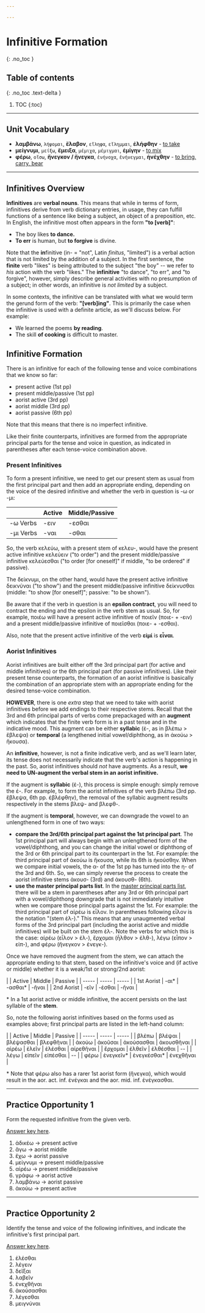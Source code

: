 ```yaml
---

---
```


# Infinitive Formation
{: .no_toc }

## Table of contents
{: .no_toc .text-delta }

1. TOC
{:toc}

***

## Unit Vocabulary

* **λαμβάνω**, `λήψομαι`, **ἔλαβον**, `εἴληφα`, `εἴλημμαι`, **ἐλήφθην** - [to take](https://logeion.uchicago.edu/λαμβάνω)
* **μείγνυμι**, `μείξω`, **ἔμειξα**, `μέμιχα`, `μέμιγμαι`, **ἐμίγην** - [to mix](https://logeion.uchicago.edu/μείγνυμι)
* **φέρω**, `οἴσω`, **ἤνεγκον / ἤνεγκα**, `ἐνήνοχα`, `ἐνήνεγμαι`, **ἠνέχθην** - [to bring, carry, bear](https://logeion.uchicago.edu/φέρω)

***

## Infinitives Overview

**Infinitives** are **verbal nouns**. This means that while in terms of form, infinitives derive from verb dictionary entries, in usage, they can fulfill functions of a sentence like being a subject, an object of a preposition, etc. In English, the infinitive most often appears in the form **"to [verb]"**:

* The boy likes **to dance.**
* **To err** is human, but **to forgive** is divine.

Note that the **in**finitive (in- = "not", Latin *finitus*, "limited") is a verbal action that is not limited by the addition of a subject. In the first sentence, the **finite** verb "likes" is being attributed to the subject "the boy" -- we refer to *his* action with the verb "likes." The **infinitive** "to dance", "to err", and "to forgive", however, simply describe general activities with no presumption of a subject; in other words, an infinitive is *not limited* by a subject.

In some contexts, the infinitive can be translated with what we would term the gerund form of the verb: **"[verb]ing"**. This is primarily the case when the infinitive is used with a definite article, as we'll discuss below. For example:

* We learned the poems **by reading**.
* The skill **of cooking** is difficult to master.

## Infinitive Formation

There is an infinitive for each of the following tense and voice combinations that we know so far:
* present active (1st pp)
* present middle/passive (1st pp)
* aorist active (3rd pp)
* aorist middle (3rd pp)
* aorist passive (6th pp)

Note that this means that there is no imperfect infinitive.

Like their finite counterparts, infinitives are formed from the appropriate principal parts for the tense and voice in question, as indicated in parentheses after each tense-voice combination above.

### Present Infinitives

To form a present infinitive, we need to get our present stem as usual from the first principal part and then add an appropriate ending, depending on the voice of the desired infinitive and whether the verb in question is -ω or -μι:

| | Active | Middle/Passive |
| ----- | ----- | ----- |
| -ω Verbs | -ειν | -εσθαι |
| -μι Verbs | -ναι | -σθαι |

So, the verb κελεύω, with a present stem of κελευ-, would have the present active infinitive κελεύειν ("to order") and the present middle/passive infinitive κελεύεσθαι ("to order [for oneself]" if middle, "to be ordered" if passive).

The δείκνυμι, on the other hand, would have the present active infinitive δεικνύναι ("to show") and the present middle/passive infinitive δείκνυσθαι (middle: "to show [for oneself]"; passive: "to be shown").

Be aware that if the verb in question is an **epsilon contract**, you will need to contract the ending and the epsilon in the verb stem as usual. So, for example, ποιέω will have a present active infinitive of ποιεῖν (ποιε- + -ειν) and a present middle/passive infinitive of ποιεῖσθαι (ποιε- + -εσθαι).

Also, note that the present active infinitive of the verb **εἰμί** is **εἶναι**.

### Aorist Infinitives

Aorist infinitives are built either off the 3rd principal part (for active and middle infinitives) or the 6th principal part (for passive infinitives). Like their present tense counterparts, the formation of an aorist infinitive is basically the combination of an appropriate stem with an appropriate ending for the desired tense-voice combination.

**HOWEVER**, there is one *extra* step that we need to take with aorist infinitives before we add endings to their respective stems. Recall that the 3rd and 6th principal parts of verbs come prepackaged with an **augment** which indicates that the finite verb form is in a past tense and in the indicative mood. This augment can be either **syllabic** (ἐ-, as in βλέπω > ἔβλεψα) or **temporal** (a lengthened initial vowel/diphthong, as in ἀκούω > ἤκουσα).

An **infinitive**, however, is not a finite indicative verb, and as we'll learn later, its tense does not necessarily indicate that the verb's action is happening in the past. So, aorist infinitives should *not* have augments. As a result, **we need to UN-augment the verbal stem in an aorist infinitive.**

If the augment is **syllabic** (ἐ-), this process is simple enough: simply remove the ἐ-. For example, to form the aorist infinitives of the verb βλέπω (3rd pp. ἔβλεψα, 6th pp. ἐβλέφθην), the removal of the syllabic augment results respectively in the stems βλεψ- and βλεφθ-.

If the augment is **temporal**, however, we can downgrade the vowel to an unlengthened form in one of two ways:
* **compare the 3rd/6th principal part against the 1st principal part**. The 1st principal part will always begin with an unlengthened form of the vowel/diphthong, and you can change the initial vowel or diphthong of the 3rd or 6th principal part to its counterpart in the 1st. For example: the third principal part of ἀκούω is ἤκουσα, while its 6th is ἠκούσθην. When we compare initial vowels, the α- of the 1st pp has turned into the η- of the 3rd and 6th. So, we can simply reverse the process to create the aorist infinitive stems ἀκουσ- (3rd) and ἀκουσθ- (6th).
* **use the master principal parts list**. In the [master principal parts list](../../reference/verb-principal-parts), there will be a stem in parentheses after any 3rd or 6th principal part with a vowel/diphthong downgrade that is not immediately intuitive when we compare those principal parts against the 1st. For example: the third principal part of αἱρέω is εἶλον. In parentheses following εἷλον is the notation "(stem ἑλ-)." This means that any unaugmented verbal forms of the 3rd principal part (including the aorist active and middle infinitives) will be built on the stem ἑλ-. Note the verbs for which this is the case: αἱρέω (εἷλον > ἑλ-), ἔρχομαι (ἦλθον > ἐλθ-), λέγω (εἶπον > εἰπ-), and φέρω (ἤνεγκον > ἐνεγκ-).

Once we have removed the augment from the stem, we can attach the appropriate ending to that stem, based on the infinitive's voice and (if active or middle) whether it is a weak/1st or strong/2nd aorist:

| | Active | Middle | Passive |
| ----- | ----- | ----- |
| 1st Aorist | -αι\* | -ασθαι\* | -ῆναι |
| 2nd Aorist | -εῖν | -έσθαι | -ῆναι |

\* In a 1st aorist active or middle infinitive, the accent persists on the last syllable of the **stem**.

So, note the following aorist infinitives based on the forms used as examples above; first principal parts are listed in the left-hand column:

| | Active | Middle | Passive |
| ----- | ----- | ----- |
| βλέπω | βλέψαι | βλέψασθαι | βλεφθῆναι |
| ἀκούω | ἀκοῦσαι | ἀκούσασθαι | ἀκουσθῆναι |
| αἱρέω | ἑλεῖν | ἑλέσθαι | αἱρεθῆναι |
| ἔρχομαι | ἐλθεῖν | ἐλθέσθαι | -- |
| λέγω | εἰπεῖν | εἰπέσθαι | -- |
| φέρω | ἐνεγκεῖν\* | ἐνεγκέσθαι\* | ἐνεχθῆναι |

\* Note that φέρω also has a rarer 1st aorist form (ἤνεγκα), which would result in the aor. act. inf. ἐνέγκαι and the aor. mid. inf. ἐνέγκασθαι.

***

## Practice Opportunity 1

Form the requested infinitive from the given verb.

[Answer key here](../answer-key#infinitive-formation-po1).

1. ἀδικέω -> present active
2. ἄγω -> aorist middle
3. ἔχω -> aorist passive
4. μείγνυμι -> present middle/passive
5. αἰρέω -> present middle/passive
6. γράφω -> aorist active
7. λαμβάνω -> aorist passive
8. ἀκούω -> present active

***

## Practice Opportunity 2

Identify the tense and voice of the following infinitives, and indicate the infinitive's first principal part.

[Answer key here](../answer-key#infinitive-formation-po2).

1. ἑλέσθαι
2. λέγειν
3. δεῖξαι
4. λαβεῖν
5. ἐνεχθῆναι
6. ἀκούσασθαι
7. λέγεσθαι
8. μειγνύναι
